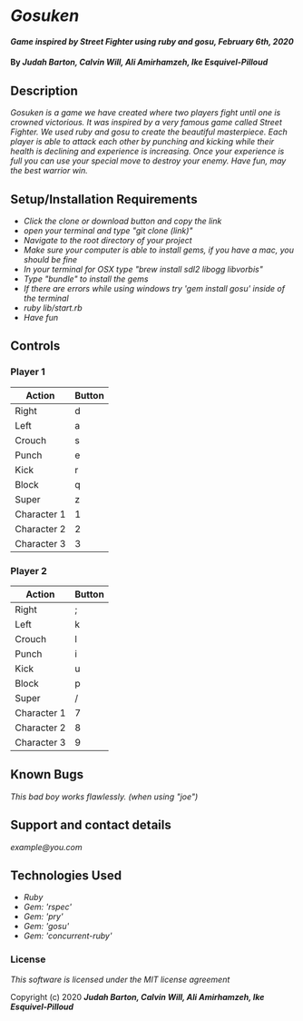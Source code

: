 # _Gosuken_

#### _Game inspired by Street Fighter using ruby and gosu, February 6th, 2020_

#### By _**Judah Barton, Calvin Will, Ali Amirhamzeh, Ike Esquivel-Pilloud**_

## Description

_Gosuken is a game we have created where two players fight until one is crowned victorious. It was inspired by a very famous game called Street Fighter. We used ruby and gosu to create the beautiful masterpiece. Each player is able to attack each other by punching and kicking while their health is declining and experience is increasing. Once your experience is full you can use your special move to destroy your enemy. Have fun, may the best warrior win._

## Setup/Installation Requirements
* _Click the clone or download button and copy the link_
* _open your terminal and type "git clone (link)"_
* _Navigate to the root directory of your project_
* _Make sure your computer is able to install gems, if you have a mac, you should be fine_
* _In your terminal for OSX type "brew install sdl2 libogg libvorbis"_
* _Type "bundle" to install the gems_
* _If there are errors while using windows try 'gem install gosu' inside of the terminal_
* _ruby lib/start.rb_
* _Have fun_

## Controls

### Player 1

|  Action | Button  |
|---|---|
| Right | d |
| Left | a |
| Crouch | s |
| Punch | e |
| Kick | r |
| Block | q |
| Super | z |
| Character 1 | 1 |
| Character 2 | 2 |
| Character 3 | 3 |

### Player 2

|  Action | Button  |
|---|---|
| Right | ; |
| Left | k |
| Crouch | l |
| Punch | i |
| Kick | u |
| Block | p |
| Super | / |
| Character 1 | 7 |
| Character 2 | 8 |
| Character 3 | 9 |


## Known Bugs

_This bad boy works flawlessly. (when using "joe")_

## Support and contact details

_example@you.com_

## Technologies Used

* _Ruby_
* _Gem: 'rspec'_
* _Gem: 'pry'_
* _Gem: 'gosu'_
* _Gem: 'concurrent-ruby'_


### License

*This software is licensed under the MIT license agreement*

Copyright (c) 2020 **_Judah Barton, Calvin Will, Ali Amirhamzeh, Ike Esquivel-Pilloud_**
